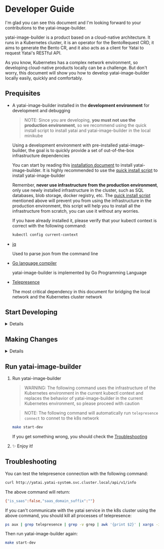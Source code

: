 # Developer Guide

I'm glad you can see this document and I'm looking forward to your contributions to the yatai-image-builder.

yatai-image-builder is a product based on a cloud-native architecture. It runs in a Kubernetes cluster, it is an operator for the BentoRequest CRD, it aims to generate the Bento CR, and it also acts as a client for Yatai to request Yatai's RESTful API.

As you know, Kubernetes has a complex network environment, so developing cloud-native products locally can be a challenge. But don't worry, this document will show you how to develop yatai-image-builder locally easily, quickly and comfortably.

## Prequisites

- A yatai-image-builder installed in the **development environment** for development and debugging

    > NOTE: Since you are developing, **you must not use the production environment**, so we recommend using the quick install script to install yatai and yatai-image-builder in the local minikube

    Using a development environment with pre-installed yatai-image-builder, the goal is to quickly provide a set of out-of-the-box infrastructure dependencies

    You can start by reading this [installation document](https://docs.bentoml.org/projects/yatai/en/latest/installation/yatai_deployment.html) to install yatai-image-builder. It is highly recommended to use the [quick install script](https://docs.bentoml.org/projects/yatai/en/latest/installation/yatai_deployment.html#quick-install) to install yatai-image-builder

    Remember, **never use infrastructure from the production environment**, only use newly installed infrastructure in the cluster, such as SQL databases, blob storage, docker registry, etc. The [quick install script](https://docs.bentoml.org/projects/yatai/en/latest/installation/yatai_deployment.html#quick-install) mentioned above will prevent you from using the infrastructure in the production environment, this script will help you to install all the infrastructure from scratch, you can use it without any worries.

    If you have already installed it, please verify that your kubectl context is correct with the following command:

    ```bash
    kubectl config current-context
    ```

- [jq](https://stedolan.github.io/jq/)

    Used to parse json from the command line

- [Go language compiler](https://go.dev/)

    yatai-image-builder is implemented by Go Programming Language

- [Telepresence](https://www.telepresence.io/)

    The most critical dependency in this document for bridging the local network and the Kubernetes cluster network

## Start Developing

<details>
1. Fork the yatai-image-builder project on [GitHub](https://github.com/bentoml/yatai-image-builder)

2. Clone the source code from your fork of yatai-image-builder's GitHub repository:

    ```bash
    git clone git@github.com:${your github username}/yatai-image-builder.git && cd yatai-image-builder
    ```

3. Add the yatai-image-builder upstream remote to your local yatai-image-builder clone:

    ```bash
    git remote add upstream git@github.com:bentoml/yatai-image-builder.git
    ```

4. Installing Go dependencies

    ```bash
    go mod download
    ```
</details>

## Making Changes

<details>
1. Make sure you're on the main branch.

   ```bash
   git checkout main
   ```

2. Use the git pull command to retrieve content from the BentoML Github repository.

   ```bash
   git pull upstream main -r
   ```

3. Create a new branch and switch to it.

   ```bash
   git checkout -b your-new-branch-name
   ```

4. Make your changes!

5. Use the git add command to save the state of files you have changed.

   ```bash
   git add <names of the files you have changed>
   ```

6. Commit your changes.

   ```bash
   git commit -m 'your commit message'
   ```

7. Synchronize upstream changes

    ```bash
    git pull upstream main -r
    ```

8. Push all changes to your forked repo on GitHub.

   ```bash
   git push origin your-new-branch-name
   ```
</details>

## Run yatai-image-builder

1. Run yatai-image-builder

    > WARNING: The following command uses the infrastructure of the Kubernetes environment in the current kubectl context and replaces the behavior of yatai-image-builder in the current Kubernetes environment, so please proceed with caution

    > NOTE: The following command will automatically run `telepresence connect` to connet to the k8s network

    ```bash
    make start-dev
    ```

    If you get something wrong, you should check the [Troubleshooting](#troubleshooting)

2. ✨ Enjoy it!

## Troubleshooting

You can test the telepresence connection with the following command:

```bash
curl http://yatai.yatai-system.svc.cluster.local/api/v1/info
```

The above command will return:

```bash
{"is_saas":false,"saas_domain_suffix":""}
```

If you can't communicate with the yatai service in the k8s cluster using the above command, you should kill all processes of telepresence:

```bash
ps aux | grep telepresence | grep -v grep | awk '{print $2}' | xargs -i sudo kill {}
```

Then run yatai-image-builder again:

```bash
make start-dev
```
